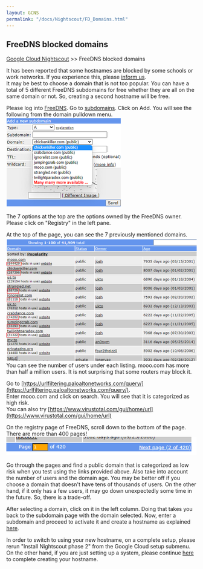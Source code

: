 ```yaml
---
layout: GCNS
permalink: "/docs/Nightscout/FD_Domains.html"
---
```


## FreeDNS blocked domains
[Google Cloud Nightscout](./GoogleCloud.md) >> FreeDNS blocked domains  
  
It has been reported that some hostnames are blocked by some schools or work networks.  If you experience this, please [inform us](./GCNS_Support.md).  
It may be best to choose a domain that is not too popular.  You can have a total of 5 different FreeDNS subdomains for free whether they are all on the same domain or not.  So, creating a second hostname will be free.  
  
Please log into [FreeDNS](https://freedns.afraid.org/menu/).  Go to [subdomains](https://freedns.afraid.org/subdomain/).  Click on Add.  You will see the following from the domain pulldown menu.  
![](./images/FD_Domains.png)  
  
The 7 options at the top are the options owned by the FreeDNS owner.  Please click on "Registry" in the left pane.  
  
At the top of the page, you can see the 7 previously mentioned domains.  
![](./images/FD_DomainList1.png)  
You can see the number of users under each listing.  mooo.com has more than half a million users.  It is not surprising that some routers may block it.  
  
Go to [https://urlfiltering.paloaltonetworks.com/query/](https://urlfiltering.paloaltonetworks.com/query/).  
Enter mooo.com and click on search.  You will see that it is categorized as high risk.  
You can also try [https://www.virustotal.com/gui/home/url](https://www.virustotal.com/gui/home/url)  
  
On the registry page of FreeDNS, scroll down to the bottom of the page.  There are more than 400 pages!  
![](./images/FD_DomainsPages.png)  
  
Go through the pages and find a public domain that is categorized as low risk when you test using the links provided above.  Also take into account the number of users and the domain age.  You may be better off if you choose a domain that doesn't have tens of thousands of users.  On the other hand, if it only has a few users, it may go down unexpectedly some time in the future.  So, there is a trade-off.  
  
After selecting a domain, click on it in the left column.  Doing that takes you back to the subdomain page with the domain selected.  Now, enter a subdomain and proceed to activate it and create a hostname as explained [here](./FreeDNS.md).  
  
In order to switch to using your new hostname, on a complete setup, please rerun "Install Nightscout phase 2" from the Google Cloud setup submenu.  
On the other hand, if you are just setting up a system, please continue [here](./FreeDNS.md) to complete creating your hostname.  

